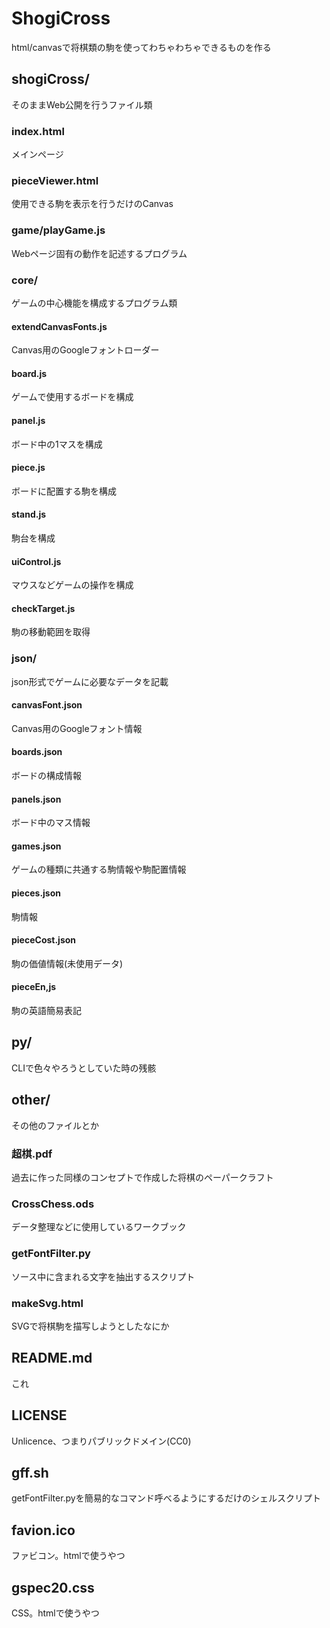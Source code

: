# ShogiCross
html/canvasで将棋類の駒を使ってわちゃわちゃできるものを作る

## shogiCross/
そのままWeb公開を行うファイル類

### index.html
メインページ

### pieceViewer.html
使用できる駒を表示を行うだけのCanvas

### game/playGame.js
Webページ固有の動作を記述するプログラム

### core/
ゲームの中心機能を構成するプログラム類

#### extendCanvasFonts.js
Canvas用のGoogleフォントローダー

#### board.js
ゲームで使用するボードを構成

#### panel.js
ボード中の1マスを構成

#### piece.js
ボードに配置する駒を構成

#### stand.js
駒台を構成

#### uiControl.js
マウスなどゲームの操作を構成

#### checkTarget.js
駒の移動範囲を取得

### json/
json形式でゲームに必要なデータを記載

#### canvasFont.json
Canvas用のGoogleフォント情報

#### boards.json
ボードの構成情報

#### panels.json
ボード中のマス情報

#### games.json
ゲームの種類に共通する駒情報や駒配置情報

#### pieces.json
駒情報

#### pieceCost.json
駒の価値情報(未使用データ)

#### pieceEn,js
駒の英語簡易表記

## py/
CLIで色々やろうとしていた時の残骸

## other/
その他のファイルとか

### 超棋.pdf
過去に作った同様のコンセプトで作成した将棋のペーパークラフト

### CrossChess.ods
データ整理などに使用しているワークブック

### getFontFilter.py
ソース中に含まれる文字を抽出するスクリプト

### makeSvg.html
SVGで将棋駒を描写しようとしたなにか

## README.md
これ

## LICENSE
Unlicence、つまりパブリックドメイン(CC0)

## gff.sh
getFontFilter.pyを簡易的なコマンド呼べるようにするだけのシェルスクリプト

## favion.ico
ファビコン。htmlで使うやつ

## gspec20.css
CSS。htmlで使うやつ
